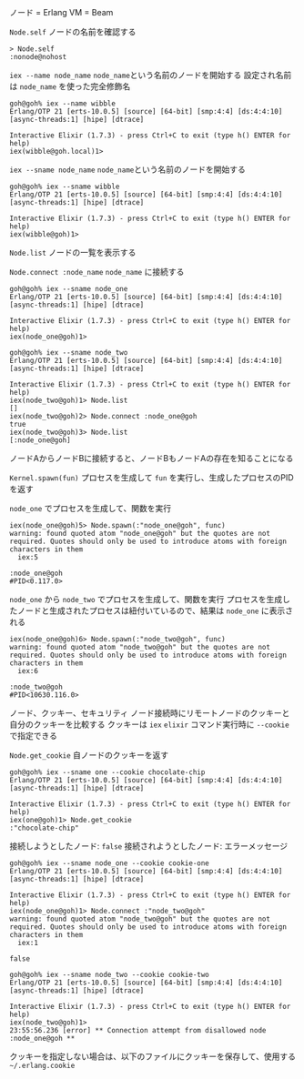 ノード = Erlang VM = Beam

`Node.self`
ノードの名前を確認する

```
> Node.self
:nonode@nohost
```

`iex --name node_name`
`node_name`という名前のノードを開始する
設定され名前は `node_name` を使った完全修飾名

```
goh@goh% iex --name wibble
Erlang/OTP 21 [erts-10.0.5] [source] [64-bit] [smp:4:4] [ds:4:4:10] [async-threads:1] [hipe] [dtrace]

Interactive Elixir (1.7.3) - press Ctrl+C to exit (type h() ENTER for help)
iex(wibble@goh.local)1>
```

`iex --sname node_name`
`node_name`という名前のノードを開始する

```
goh@goh% iex --sname wibble
Erlang/OTP 21 [erts-10.0.5] [source] [64-bit] [smp:4:4] [ds:4:4:10] [async-threads:1] [hipe] [dtrace]

Interactive Elixir (1.7.3) - press Ctrl+C to exit (type h() ENTER for help)
iex(wibble@goh)1>
```

`Node.list`
ノードの一覧を表示する

`Node.connect :node_name`
`node_name` に接続する

```
goh@goh% iex --sname node_one
Erlang/OTP 21 [erts-10.0.5] [source] [64-bit] [smp:4:4] [ds:4:4:10] [async-threads:1] [hipe] [dtrace]

Interactive Elixir (1.7.3) - press Ctrl+C to exit (type h() ENTER for help)
iex(node_one@goh)1>
```

```
goh@goh% iex --sname node_two
Erlang/OTP 21 [erts-10.0.5] [source] [64-bit] [smp:4:4] [ds:4:4:10] [async-threads:1] [hipe] [dtrace]

Interactive Elixir (1.7.3) - press Ctrl+C to exit (type h() ENTER for help)
iex(node_two@goh)1> Node.list
[]
iex(node_two@goh)2> Node.connect :node_one@goh
true
iex(node_two@goh)3> Node.list
[:node_one@goh]
```

ノードAからノードBに接続すると、ノードBもノードAの存在を知ることになる

`Kernel.spawn(fun)`
プロセスを生成して `fun` を実行し、生成したプロセスのPIDを返す

`node_one` でプロセスを生成して、関数を実行

```
iex(node_one@goh)5> Node.spawn(:"node_one@goh", func)
warning: found quoted atom "node_one@goh" but the quotes are not required. Quotes should only be used to introduce atoms with foreign characters in them
  iex:5

:node_one@goh
#PID<0.117.0>
```

`node_one` から `node_two` でプロセスを生成して、関数を実行
プロセスを生成したノードと生成されたプロセスは紐付いているので、結果は `node_one` に表示される

```
iex(node_one@goh)6> Node.spawn(:"node_two@goh", func)
warning: found quoted atom "node_two@goh" but the quotes are not required. Quotes should only be used to introduce atoms with foreign characters in them
  iex:6

:node_two@goh
#PID<10630.116.0>
```

ノード、クッキー、セキュリティ
ノード接続時にリモートノードのクッキーと自分のクッキーを比較する
クッキーは `iex` `elixir` コマンド実行時に `--cookie` で指定できる

`Node.get_cookie`
自ノードのクッキーを返す

```
goh@goh% iex --sname one --cookie chocolate-chip
Erlang/OTP 21 [erts-10.0.5] [source] [64-bit] [smp:4:4] [ds:4:4:10] [async-threads:1] [hipe] [dtrace]

Interactive Elixir (1.7.3) - press Ctrl+C to exit (type h() ENTER for help)
iex(one@goh)1> Node.get_cookie
:"chocolate-chip"
```

接続しようとしたノード: `false`
接続されようとしたノード: エラーメッセージ

```
goh@goh% iex --sname node_one --cookie cookie-one
Erlang/OTP 21 [erts-10.0.5] [source] [64-bit] [smp:4:4] [ds:4:4:10] [async-threads:1] [hipe] [dtrace]

Interactive Elixir (1.7.3) - press Ctrl+C to exit (type h() ENTER for help)
iex(node_one@goh)1> Node.connect :"node_two@goh"
warning: found quoted atom "node_two@goh" but the quotes are not required. Quotes should only be used to introduce atoms with foreign characters in them
  iex:1

false
```

```
goh@goh% iex --sname node_two --cookie cookie-two
Erlang/OTP 21 [erts-10.0.5] [source] [64-bit] [smp:4:4] [ds:4:4:10] [async-threads:1] [hipe] [dtrace]

Interactive Elixir (1.7.3) - press Ctrl+C to exit (type h() ENTER for help)
iex(node_two@goh)1>
23:55:56.236 [error] ** Connection attempt from disallowed node :node_one@goh **
```

クッキーを指定しない場合は、以下のファイルにクッキーを保存して、使用する
`~/.erlang.cookie`

